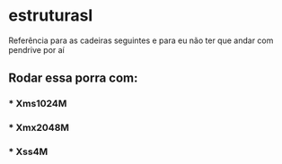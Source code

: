 # estruturasI
Referência para as cadeiras seguintes e para eu não ter que andar com pendrive por aí

## Rodar essa porra com:
### * Xms1024M
### * Xmx2048M
### * Xss4M
